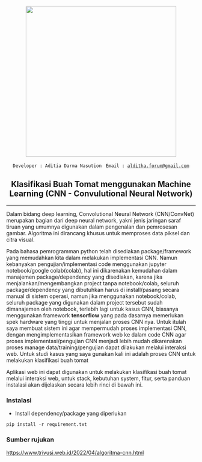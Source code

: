 <p align="center">
<img width="400" src="https://nos.jkt-1.neo.id/aditiastorage/asset/ilustrasi/coding-type.png">
</p>

<div align="center">
  
  <code>Developer : Aditia Darma Nasution </code>
  <code>Email : alditha.forum@gmail.com</code>

## Klasifikasi Buah Tomat menggunakan Machine Learning (CNN - Convulutional Neural Network)
  
</div>

<hr/>

<div>

<p>
Dalam bidang deep learning, Convolutional Neural Network (CNN/ConvNet) merupakan bagian dari deep neural network, yakni jenis jaringan saraf tiruan yang umumnya digunakan dalam pengenalan dan pemrosesan gambar. Algoritma ini dirancang khusus untuk memproses data piksel dan citra visual. 
</p>

<p>
Pada bahasa pemrogramman python telah disediakan package/framework yang memudahkan kita dalam melakukan implementasi CNN. Namun kebanyakan pengujian/implementasi code menggunakan jupyter notebook/google colab(colab), hal ini dikarenakan kemudahan dalam manajemen package/dependency yang disediakan, karena jika menjalankan/mengembangkan project tanpa notebook/colab, seluruh package/dependency yang dibutuhkan harus di install/pasang secara manual di sistem operasi, namun jika menggunakan notebook/colab, seluruh package yang digunakan dalam project tersebut sudah dimanajemen oleh notebook, terlebih lagi untuk kasus CNN, biasanya menggunakan framework <b>tensorflow</b> yang pada dasarnya memerlukan spek hardware yang tinggi untuk menjalan proses CNN nya. Untuk itulah saya membuat sistem ini agar mempermudah proses implementasi CNN, dengan mengimplementasikan framework web ke dalam code CNN agar proses implementasi/pengujian CNN menjadi lebih mudah dikarenakan proses manage data/training/pengujian dapat dilakukan melalui interaksi web. Untuk studi kasus yang saya gunakan kali ini adalah proses CNN untuk melakukan klasifikasi buah tomat 
</p>

<p>
Aplikasi web ini dapat digunakan untuk melakukan klasifikasi buah tomat melalui interaksi web, untuk stack, kebutuhan system, fitur, serta panduan instalasi akan dijelaskan secara lebih rinci di bawah ini.
</p>

<p>

### Instalasi

- Install dependency/package yang diperlukan 

```
pip install -r requirement.txt
```

</p>

</div>

<div>

### Sumber rujukan

<a href="https://www.trivusi.web.id/2022/04/algoritma-cnn.html">https://www.trivusi.web.id/2022/04/algoritma-cnn.html</a>

</div>

<div align="center">
  
</div>